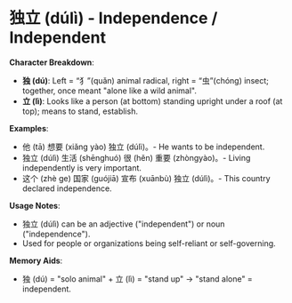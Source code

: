 # **独立 (dúlì) - Independence / Independent**

**Character Breakdown**:  
- **独 (dú)**: Left = “犭”(quǎn) animal radical, right = “虫”(chóng) insect; together, once meant "alone like a wild animal".  
- **立 (lì)**: Looks like a person (at bottom) standing upright under a roof (at top); means to stand, establish.

**Examples**:  
- 他 (tā) 想要 (xiǎng yào) 独立 (dúlì)。- He wants to be independent.  
- 独立 (dúlì) 生活 (shēnghuó) 很 (hěn) 重要 (zhòngyào)。- Living independently is very important.  
- 这个 (zhè ge) 国家 (guójiā) 宣布 (xuānbù) 独立 (dúlì)。- This country declared independence.

**Usage Notes**:  
- 独立 (dúlì) can be an adjective ("independent") or noun ("independence").  
- Used for people or organizations being self-reliant or self-governing.

**Memory Aids**:  
- 独 (dú) = "solo animal" + 立 (lì) = "stand up" → "stand alone" = independent.